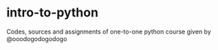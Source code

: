 # intro-to-python
Codes, sources and assignments of one-to-one python course given by @ooodogodogodogo 
